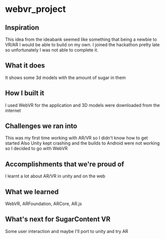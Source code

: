 # webvr_project

## Inspiration

This idea from the ideabank seemed like something that being a newbie to VR/AR I would be able to build on my own. I joined the hackathon pretty late so unfortunately I was not able to complete it.

## What it does

It shows some 3d models with the amount of sugar in them

## How I built it

I used WebVR for the application and 3D models were downloaded from the internet

## Challenges we ran into

This was my first time working with AR/VR so I didn't know how to get started
Also Unity kept crashing and the builds to Android were not working so I decided to go with WebVR

## Accomplishments that we're proud of

I learnt a lot about AR/VR in unity and on the web

## What we learned

WebVR, ARFoundation, ARCore, AR.js

## What's next for SugarContent VR

Some user interaction and maybe I'll port to unity and try AR
